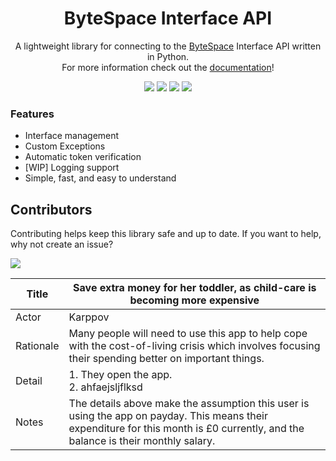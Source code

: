<h1 align="center">ByteSpace Interface API</h1>
<p align="center">A lightweight library for connecting to the <a href="https://bytespace.network">ByteSpace</a> Interface API written in Python. <br>
For more information check out the <a href="./docs">documentation</a>!</p>

<p align="center">
<a href="./LICENSE.md"><img src="https://img.shields.io/badge/license-MIT-BLUE.svg"></a>
<a href="https://github.com/hrszpuk"><img src="https://img.shields.io/github/followers/hrszpuk?style=social"></a>
<a href="https://twitter.com/hrszpuk"><img src="https://img.shields.io/twitter/follow/hrszpuk?style=social"></a>
<a href="https://github.com/hrszpuk/bytespace.py/issues"><img src="https://img.shields.io/github/issues/hrszpuk/bytespace.py"></a>
</p>

### Features
- Interface management 
- Custom Exceptions
- Automatic token verification
- [WIP] Logging support
- Simple, fast, and easy to understand

## Contributors
Contributing helps keep this library safe and up to date. 
If you want to help, why not create an issue?

<a href="https://github.com/hrszpuk/bytespace.py/graphs/contributors">
  <img src="https://contrib.rocks/image?repo=hrszpuk/bytespace.py" />
</a>

| Title     | Save extra money for her toddler, as child-care is becoming more expensive                                                                                                        |
|-----------|-----------------------------------------------------------------------------------------------------------------------------------------------------------------------------------|
| Actor     | Karppov                                                                                                                                                                           |
| Rationale | Many people will need to use this app to help cope with the cost-of-living crisis which involves focusing their spending better on important things.                              |
| Detail    | 1. They open the app.<br>2. ahfaejsljflksd                                                                                                                                        |
| Notes     | The details above make the assumption this user is using the app on payday. This means their expenditure for this month is £0 currently, and the balance is their monthly salary. |


